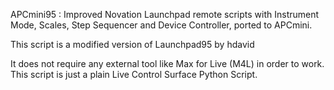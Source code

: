APCmini95 : Improved Novation Launchpad remote scripts with Instrument Mode, Scales, Step Sequencer and Device Controller, ported to APCmini.

This script is a modified version of Launchpad95 by hdavid

It does not require any external tool like Max for Live (M4L) in order to work. This script is just a plain Live Control Surface Python Script. 

